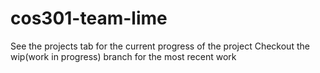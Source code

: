 # cos301-team-lime
See the projects tab for the current progress of the project
Checkout the wip(work in progress) branch for the most recent work
